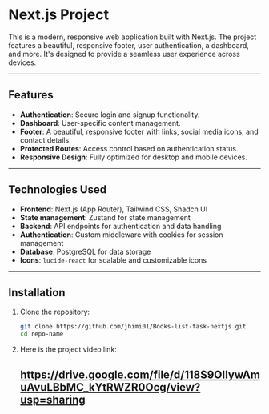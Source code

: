 # Next.js Project

This is a modern, responsive web application built with Next.js. The project features a beautiful, responsive footer, user authentication, a dashboard, and more. It's designed to provide a seamless user experience across devices.

---

## Features

- **Authentication**: Secure login and signup functionality.
- **Dashboard**: User-specific content management.
- **Footer**: A beautiful, responsive footer with links, social media icons, and contact details.
- **Protected Routes**: Access control based on authentication status.
- **Responsive Design**: Fully optimized for desktop and mobile devices.

---

## Technologies Used

- **Frontend**: Next.js (App Router), Tailwind CSS, Shadcn UI
- **State management**: Zustand for state management
- **Backend**: API endpoints for authentication and data handling
- **Authentication**: Custom middleware with cookies for session management
- **Database**: PostgreSQL for data storage
- **Icons**: `lucide-react` for scalable and customizable icons

---

## Installation

1. Clone the repository:
   ```bash
   git clone https://github.com/jhimi01/Books-list-task-nextjs.git
   cd repo-name

2. Here is the project video link:
   ## https://drive.google.com/file/d/118S9OIIywAmuAvuLBbMC_kYtRWZR0Ocg/view?usp=sharing
